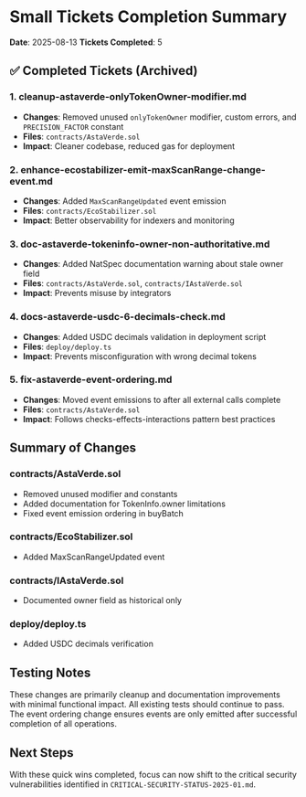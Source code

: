 # Small Tickets Completion Summary

**Date**: 2025-08-13
**Tickets Completed**: 5

## ✅ Completed Tickets (Archived)

### 1. cleanup-astaverde-onlyTokenOwner-modifier.md
- **Changes**: Removed unused `onlyTokenOwner` modifier, custom errors, and `PRECISION_FACTOR` constant
- **Files**: `contracts/AstaVerde.sol`
- **Impact**: Cleaner codebase, reduced gas for deployment

### 2. enhance-ecostabilizer-emit-maxScanRange-change-event.md
- **Changes**: Added `MaxScanRangeUpdated` event emission
- **Files**: `contracts/EcoStabilizer.sol`
- **Impact**: Better observability for indexers and monitoring

### 3. doc-astaverde-tokeninfo-owner-non-authoritative.md
- **Changes**: Added NatSpec documentation warning about stale owner field
- **Files**: `contracts/AstaVerde.sol`, `contracts/IAstaVerde.sol`
- **Impact**: Prevents misuse by integrators

### 4. docs-astaverde-usdc-6-decimals-check.md
- **Changes**: Added USDC decimals validation in deployment script
- **Files**: `deploy/deploy.ts`
- **Impact**: Prevents misconfiguration with wrong decimal tokens

### 5. fix-astaverde-event-ordering.md
- **Changes**: Moved event emissions to after all external calls complete
- **Files**: `contracts/AstaVerde.sol`
- **Impact**: Follows checks-effects-interactions pattern best practices

## Summary of Changes

### contracts/AstaVerde.sol
- Removed unused modifier and constants
- Added documentation for TokenInfo.owner limitations
- Fixed event emission ordering in buyBatch

### contracts/EcoStabilizer.sol
- Added MaxScanRangeUpdated event

### contracts/IAstaVerde.sol
- Documented owner field as historical only

### deploy/deploy.ts
- Added USDC decimals verification

## Testing Notes

These changes are primarily cleanup and documentation improvements with minimal functional impact. All existing tests should continue to pass. The event ordering change ensures events are only emitted after successful completion of all operations.

## Next Steps

With these quick wins completed, focus can now shift to the critical security vulnerabilities identified in `CRITICAL-SECURITY-STATUS-2025-01.md`.